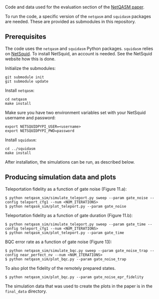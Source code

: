 Code and data used for the evaluation section of the [NetQASM paper](https://arxiv.org/abs/2111.09823).

To run the code, a specific version of the `netqasm` and `squidasm` packages are needed.
These are provided as submodules in this repository.

## Prerequisites
The code uses the `netqasm` and `squidasm` Python packages. `squidasm` relies on [NetSquid](https://netsquid.org/).
To install NetSquid, an account is needed. See the NetSquid website how this is done.

Initialize the submodules:

```
git submodule init
git submodule update
```


Install `netqasm`:
```
cd netqasm
make install
```

Make sure you have two environment variables set with your NetSquid username and password:
```
export NETSQUIDPYPI_USER=<username>
export NETSQUIDPYPI_PWD=password
```

Install `squidasm`:
```
cd ../squidasm
make install
```



After installation, the simulations can be run, as described below.

## Producing simulation data and plots

Teleportation fidelity as a function of gate noise (Figure 11.a):
```
$ python netqasm_sim/simulate_teleport.py sweep --param gate_noise --config teleport_cfg1 --num <NUM_ITERATIONS>
$ python netqasm_sim/plot_teleport.py --param gate_noise
```


Teleportation fidelity as a function of gate duration (Figure 11.b):
```
$ python netqasm_sim/simulate_teleport.py sweep --param gate_time --config teleport_cfg1 --num <NUM_ITERATIONS>
$ python netqasm_sim/plot_teleport.py --param gate_time
```


BQC error rate as a function of gate noise (Figure 13):
```
$ python netqasm_sim/simulate_bqc.py sweep --param gate_noise_trap --config near_perfect_nv --num <NUM_ITERATIONS>
$ python netqasm_sim/plot_bqc.py --param gate_noise_trap
```

To also plot the fidelity of the remotely prepared states.
```
$ python netqasm_sim/plot_bqc.py --param gate_noise_epr_fidelity
```

The simulation data that was used to create the plots in the paper is in the `final_data` directory.